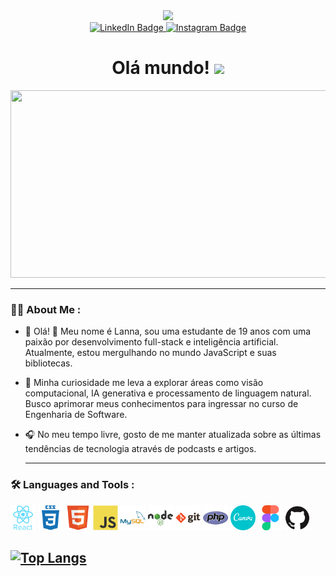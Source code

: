 <div id="header" align="center" >
  <img src="capa readme" width="30%"/>
</div>

<div id="header" align ="center">
  <a href="https://www.linkedin.com/in/lanna-f%C3%A1bia-651a21223/">
    <img src="https://img.shields.io/badge/LinkedIn-blue?style=for-the-badge&logo=linkedin&logoColor=white" alt="LinkedIn Badge"/>
  </a>
  <a href="https://www.instagram.com/lannizz/">
    <img src="https://img.shields.io/badge/Instagram-white?style=for-the-badge&logo=instagram&logoColor=red" alt="Instagram Badge"/>
  </a>
  
</div>

<h1 align = "center">
  Olá mundo!
  <img src="https://media.giphy.com/media/v1.Y2lkPTc5MGI3NjExeGNkc3VyMXRzMTFmN3hiaHNqNmt6ZWFnaDlrMWd4eWVsMzM0bmN0OSZlcD12MV9pbnRlcm5hbF9naWZfYnlfaWQmY3Q9Zw/rVz1J8spLtUtO/giphy.gif" width="50px">
</h1>


<div align="center">
  <img src="https://media.giphy.com/media/v1.Y2lkPTc5MGI3NjExYzcxcXZ0Mm1mYmpvNHhwMWFhcWhldjg3eWcxZzk3MTJ0YnpreHpxbCZlcD12MV9pbnRlcm5hbF9naWZfYnlfaWQmY3Q9Zw/NKEt9elQ5cR68/giphy.gif" width="600" height="300"/>
</div>

---

### :woman_technologist: About Me :


- :open_book: Olá! 👋 Meu nome é Lanna, sou uma estudante de 19 anos com uma paixão por desenvolvimento full-stack e inteligência artificial. Atualmente, estou mergulhando no mundo JavaScript e suas bibliotecas.

- :mechanical_arm: Minha curiosidade me leva a explorar áreas como visão computacional, IA generativa e processamento de linguagem natural. Busco aprimorar meus conhecimentos para ingressar no curso de Engenharia de Software.

- :headphones: No meu tempo livre, gosto de me manter atualizada sobre as últimas tendências de tecnologia através de podcasts e artigos.

  ---

### :hammer_and_wrench: Languages and Tools :

<div>
 
  <img src="https://github.com/devicons/devicon/blob/master/icons/react/react-original-wordmark.svg" title="React" alt="React" width="40" height="40"/>
  <img src="https://github.com/devicons/devicon/blob/master/icons/css3/css3-plain-wordmark.svg"  title="CSS3" alt="CSS" width="40" height="40"/>
  <img src="https://github.com/devicons/devicon/blob/master/icons/html5/html5-original.svg" title="HTML5" alt="HTML" width="40" height="40"/>
  <img src="https://github.com/devicons/devicon/blob/master/icons/javascript/javascript-original.svg" title="JavaScript" alt="JavaScript" width="40" height="40"/>
  <img src="https://github.com/devicons/devicon/blob/master/icons/mysql/mysql-original-wordmark.svg" title="MySQL"  alt="MySQL" width="40" height="40"/>
  <img src="https://github.com/devicons/devicon/blob/master/icons/nodejs/nodejs-original-wordmark.svg" title="NodeJS" alt="NodeJS" width="40" height="40"/>
  <img src="https://github.com/devicons/devicon/blob/master/icons/git/git-original-wordmark.svg" title="Git" alt="Git" width="40" height="40"/>
  <img src="https://github.com/devicons/devicon/blob/master/icons/php/php-original.svg" title="Php" alt="Php" width="40" height="40"/>
  <img src="https://github.com/devicons/devicon/blob/master/icons/canva/canva-original.svg" title="Canva" alt="Canva" width="40" height="40"/>
  <img src="https://github.com/devicons/devicon/blob/master/icons/figma/figma-original.svg" title="Figma" alt="Figma" width="40" height="40"/>
<img src="https://github.com/devicons/devicon/blob/master/icons/github/github-original.svg" title="GitHub" alt="GitHub" width="40" height="40"/>
</div>

<div>

## [![Top Langs](https://github-readme-stats.vercel.app/api/top-langs/?username=Lannizz&layout=compact&theme=vision-friendly-dark)](https://github.com/anuraghazra/github-readme-stats)

</div>
